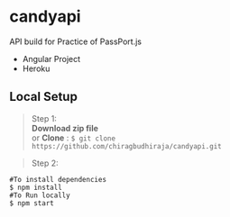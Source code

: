 # candyapi
API build for Practice of PassPort.js
- Angular Project
- Heroku
## Local Setup
> Step 1:  
**Download zip file**  
or
**Clone** : `$ git clone https://github.com/chiragbudhiraja/candyapi.git`


>Step 2:
```
#To install dependencies
$ npm install
#To Run locally
$ npm start 
``` 
